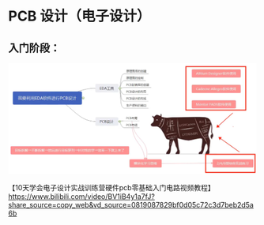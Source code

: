 # PCB 设计（电子设计）

## 入门阶段：

![](img/Snipaste_2022-10-15_10-11-28.png)

【10天学会电子设计实战训练营硬件pcb零基础入门电路视频教程】 https://www.bilibili.com/video/BV1iB4y1a7fJ?share_source=copy_web&vd_source=0819087829bf0d05c72c3d7beb2d5a6b

